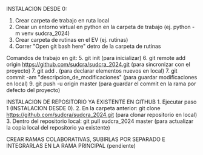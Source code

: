 INSTALACION DESDE 0:
1. Crear carpeta de trabajo en ruta local
2. Crear un entorno virtual en python en la carpeta de trabajo (ej. python -m venv sudcra_2024)
3. Crear carpeta de rutinas en el EV (ej. rutinas)
4. Correr "Open git bash here" detro de la carpeta de rutinas

Comandos de trabajo en git: 
      5. git init (para inicializar)
      6. git remote add origin https://github.com/sudcra/sudcra_2024.git (para sincronizar con el proyecto)
      7. git add . (para declarar elementos nuevos en local)
      7. git commit -am "descripcion_de_modificaciones" (para guardar modificaciones en local)
      9. git push -u origin master (para guardar el commit en la rama por defecto del proyecto)

INSTALACION DE REPOSITORIO YA EXISTENTE EN GITHUB
      1. Ejecutar paso 1 (INSTALACION DESDE 0).
      2. En la carpeta anterior: git clone https://github.com/sudcra/sudcra_2024.git (para clonar repositorio en local)
      3. Dentro del repositorio local: git pull sudcra_2024 master (para actualizar la copia local del repositorio ya existente)

CREAR RAMAS COLABORATIVAS, SUBIRLAS POR SEPARADO E INTEGRARLAS EN LA RAMA PRINCIPAL (pendiente)
